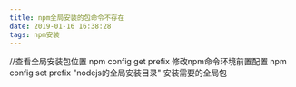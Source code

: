 ```yaml
---
title: npm全局安装的包命令不存在
date: 2019-01-16 16:38:28
tags: npm安装
---
```

//查看全局安装包位置
npm config get prefix
修改npm命令环境前置配置
npm config set prefix "nodejs的全局安装目录"
安装需要的全局包